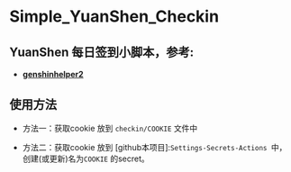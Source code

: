 # Simple_YuanShen_Checkin
## YuanShen 每日签到小脚本，参考:  

- **[genshinhelper2](https://github.com/y1ndan/genshinhelper2)**



## 使用方法

- 方法一：获取cookie 放到 `checkin/COOKIE` 文件中

- 方法二：获取cookie 放到 [github本项目]:`Settings-Secrets-Actions `中，创建(或更新)名为`COOKIE` 的secret。 

